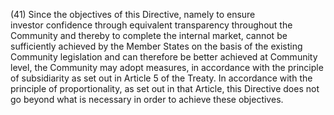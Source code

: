 (41) Since the objectives of this Directive, namely to ensure investor confidence through equivalent transparency throughout the Community and thereby to complete the internal market, cannot be sufficiently achieved by the Member States on the basis of the existing Community legislation and can therefore be better achieved at Community level, the Community may adopt measures, in accordance with the principle of subsidiarity as set out in Article 5 of the Treaty. In accordance with the principle of proportionality, as set out in that Article, this Directive does not go beyond what is necessary in order to achieve these objectives.